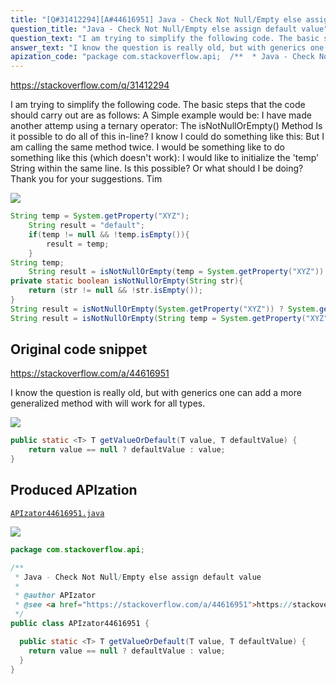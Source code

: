 ```yaml
---
title: "[Q#31412294][A#44616951] Java - Check Not Null/Empty else assign default value"
question_title: "Java - Check Not Null/Empty else assign default value"
question_text: "I am trying to simplify the following code. The basic steps that the code should carry out are as follows: A Simple example would be: I have made another attemp using a ternary operator: The isNotNullOrEmpty() Method Is it possible to do all of this in-line? I know I could do something like this: But I am calling the same method twice. I would be something like to do something like this (which doesn't work): I would like to initialize the 'temp' String within the same line. Is this possible? Or what should I be doing? Thank you for your suggestions. Tim"
answer_text: "I know the question is really old, but with generics one can add a more generalized method with will work for all types."
apization_code: "package com.stackoverflow.api;  /**  * Java - Check Not Null/Empty else assign default value  *  * @author APIzator  * @see <a href=\"https://stackoverflow.com/a/44616951\">https://stackoverflow.com/a/44616951</a>  */ public class APIzator44616951 {    public static <T> T getValueOrDefault(T value, T defaultValue) {     return value == null ? defaultValue : value;   } }"
---
```


https://stackoverflow.com/q/31412294

I am trying to simplify the following code.
The basic steps that the code should carry out are as follows:
A Simple example would be:
I have made another attemp using a ternary operator:
The isNotNullOrEmpty() Method
Is it possible to do all of this in-line? I know I could do something like this:
But I am calling the same method twice. I would be something like to do something like this (which doesn&#x27;t work):
I would like to initialize the &#x27;temp&#x27; String within the same line. Is this possible? Or what should I be doing?
Thank you for your suggestions.
Tim


<div class="code-logo"><img src="/stackoverflow.png" /></div>

```java
String temp = System.getProperty("XYZ");
    String result = "default";
    if(temp != null && !temp.isEmpty()){
        result = temp;
    }
String temp;
    String result = isNotNullOrEmpty(temp = System.getProperty("XYZ")) ? temp : "default";
private static boolean isNotNullOrEmpty(String str){
    return (str != null && !str.isEmpty());
}
String result = isNotNullOrEmpty(System.getProperty("XYZ")) ? System.getProperty("XYZ") : "default";
String result = isNotNullOrEmpty(String temp = System.getProperty("XYZ")) ? temp : "default";
```


## Original code snippet

https://stackoverflow.com/a/44616951

I know the question is really old, but with generics one can add a more generalized method with will work for all types.

<div class="code-logo"><img src="/stackoverflow.png" /></div>

```java
public static <T> T getValueOrDefault(T value, T defaultValue) {
    return value == null ? defaultValue : value;
}
```

## Produced APIzation

[`APIzator44616951.java`](https://github.com/pasqualesalza/apization/raw/main/data/search/APIzator44616951.java)

<div class="code-logo"><img src="/apizator.png" /></div>

```java
package com.stackoverflow.api;

/**
 * Java - Check Not Null/Empty else assign default value
 *
 * @author APIzator
 * @see <a href="https://stackoverflow.com/a/44616951">https://stackoverflow.com/a/44616951</a>
 */
public class APIzator44616951 {

  public static <T> T getValueOrDefault(T value, T defaultValue) {
    return value == null ? defaultValue : value;
  }
}

```